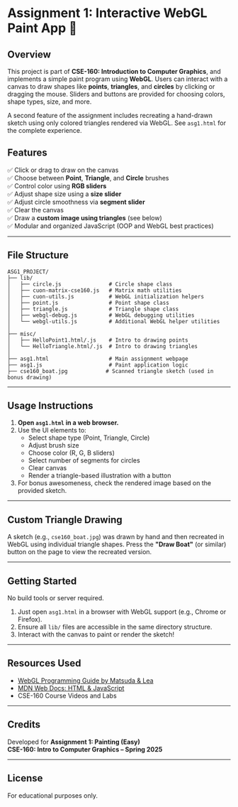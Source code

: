 
# Assignment 1: Interactive WebGL Paint App 🎨

## Overview

This project is part of **CSE-160: Introduction to Computer Graphics**, and implements a simple paint program using **WebGL**. Users can interact with a canvas to draw shapes like **points**, **triangles**, and **circles** by clicking or dragging the mouse. Sliders and buttons are provided for choosing colors, shape types, size, and more.

A second feature of the assignment includes recreating a hand-drawn sketch using only colored triangles rendered via WebGL. See `asg1.html` for the complete experience.

## Features

✅ Click or drag to draw on the canvas  
✅ Choose between **Point**, **Triangle**, and **Circle** brushes  
✅ Control color using **RGB sliders**  
✅ Adjust shape size using a **size slider**  
✅ Adjust circle smoothness via **segment slider**  
✅ Clear the canvas  
✅ Draw a **custom image using triangles** (see below)  
✅ Modular and organized JavaScript (OOP and WebGL best practices)

---

## File Structure

```
ASG1_PROJECT/
├── lib/
│   ├── circle.js               # Circle shape class
│   ├── cuon-matrix-cse160.js   # Matrix math utilities
│   ├── cuon-utils.js           # WebGL initialization helpers
│   ├── point.js                # Point shape class
│   ├── triangle.js             # Triangle shape class
│   ├── webgl-debug.js          # WebGL debugging utilities
│   └── webgl-utils.js          # Additional WebGL helper utilities
│
├── misc/
│   ├── HelloPoint1.html/.js    # Intro to drawing points
│   └── HelloTriangle.html/.js  # Intro to drawing triangles
│
├── asg1.html                   # Main assignment webpage
├── asg1.js                     # Paint application logic
├── cse160_boat.jpg            # Scanned triangle sketch (used in bonus drawing)
```

---

## Usage Instructions

1. **Open `asg1.html` in a web browser.**
2. Use the UI elements to:
   - Select shape type (Point, Triangle, Circle)
   - Adjust brush size
   - Choose color (R, G, B sliders)
   - Select number of segments for circles
   - Clear canvas
   - Render a triangle-based illustration with a button
3. For bonus awesomeness, check the rendered image based on the provided sketch.

---

## Custom Triangle Drawing

A sketch (e.g., `cse160_boat.jpg`) was drawn by hand and then recreated in WebGL using individual triangle shapes. Press the **"Draw Boat"** (or similar) button on the page to view the recreated version.

---

## Getting Started

No build tools or server required.

1. Just open `asg1.html` in a browser with WebGL support (e.g., Chrome or Firefox).
2. Ensure all `lib/` files are accessible in the same directory structure.
3. Interact with the canvas to paint or render the sketch!

---

## Resources Used

- [WebGL Programming Guide by Matsuda & Lea](https://www.webglfundamentals.org)
- [MDN Web Docs: HTML & JavaScript](https://developer.mozilla.org/)
- CSE-160 Course Videos and Labs

---

## Credits

Developed for **Assignment 1: Painting (Easy)**  
**CSE-160: Intro to Computer Graphics – Spring 2025**

---

## License

For educational purposes only.
